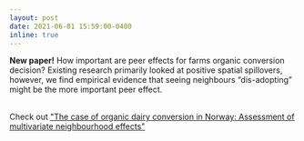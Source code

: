 ```yaml
---
layout: post
date: 2021-06-01 15:59:00-0400
inline: true
---
```


<b>New paper!</b> How important are peer effects for farms organic conversion decision? Existing research primarily looked at positive spatial spillovers, however, we find empirical evidence that seeing neighbours “dis-adopting” might be the more important peer effect.  

<br>
Check out <a href="https://doi.org/10.1093/qopen/qoab009" target="_blank">"The case of organic dairy conversion in Norway: Assessment of multivariate neighbourhood effects" </a>

